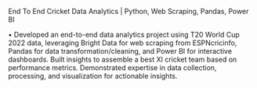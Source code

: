 End To End Cricket Data Analytics | Python, Web Scraping, Pandas, Power BI 

• Developed an end-to-end data analytics project using T20 World Cup 2022 data, leveraging Bright Data for web scraping
from ESPNcricinfo, Pandas for data transformation/cleaning, and Power BI for interactive dashboards. Built insights to
assemble a best XI cricket team based on performance metrics. Demonstrated expertise in data collection, processing,
and visualization for actionable insights.

